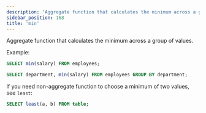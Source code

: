 ```yaml
---
description: 'Aggregate function that calculates the minimum across a group of values.'
sidebar_position: 168
title: 'min'
---
```


Aggregate function that calculates the minimum across a group of values.

Example:

```sql
SELECT min(salary) FROM employees;
```

```sql
SELECT department, min(salary) FROM employees GROUP BY department;
```

If you need non-aggregate function to choose a minimum of two values, see `least`:

```sql
SELECT least(a, b) FROM table;
```
